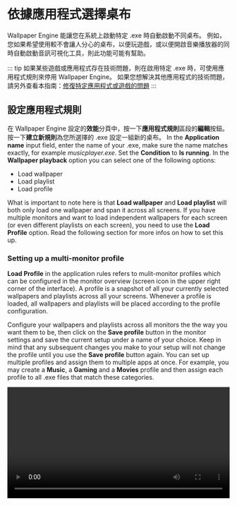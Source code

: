 # 依據應用程式選擇桌布

Wallpaper Engine 能讓您在系統上啟動特定 .exe 時自動啟動不同桌布。 例如，您如果希望使用較不會讓人分心的桌布，以便玩遊戲，或以便開啟音樂播放器的同時自動啟動音訊可視化工具，則此功能可能有幫助。

::: tip
如果某些遊戲或應用程式存在技術問題，則在啟用特定 .exe 時，可使用應用程式規則來停用 Wallpaper Engine。 如果您想解決其他應用程式的技術問題，請另外查看本指南：[修復特定應用程式或遊戲的問題](/functionality/applicationrules.html)
:::

## 設定應用程式規則

在 Wallpaper Engine 設定的**效能**分頁中，按一下**應用程式規則**區段的**編輯**按鈕。 按一下**建立新規則**為您所選擇的 .exe 設定一組新的桌布。 In the **Application name** input field, enter the name of your .exe, make sure the name matches exactly, for example *musicplayer.exe*. Set the **Condition** to **Is running**. In the **Wallpaper playback** option you can select one of the following options:

* Load wallpaper
* Load playlist
* Load profile

What is important to note here is that **Load wallpaper** and **Load playlist** will both only load one wallpaper and span it across all screens. If you have multiple monitors and want to load independent wallpapers for each screen (or even different playlists on each screen), you need to use the **Load Profile** option. Read the following section for more infos on how to set this up.

### Setting up a multi-monitor profile

**Load Profile** in the application rules refers to mulit-monitor profiles which can be configured in the monitor overview (screen icon in the upper right corner of the interface). A profile is a snapshot of all your currently selected wallpapers and playlists across all your screens. Whenever a profile is loaded, all wallpapers and playlists will be placed according to the profile configuration.

Configure your wallpapers and playlists across all monitors the the way you want them to be, then click on the **Save profile** button in the monitor settings and save the current setup under a name of your choice. Keep in mind that any subsequent changes you make to your setup will not change the profile until you use the **Save profile** button again. You can set up multiple profiles and assign them to multiple apps at once. For example, you may create a **Music**, a **Gaming** and a **Movies** profile and then assign each profile to all .exe files that match these categories.

<video width="100%" controls autplay loop>
  <source src="/videos/apprules.mp4" type="video/mp4">
  Your browser does not support the video tag.
</video>